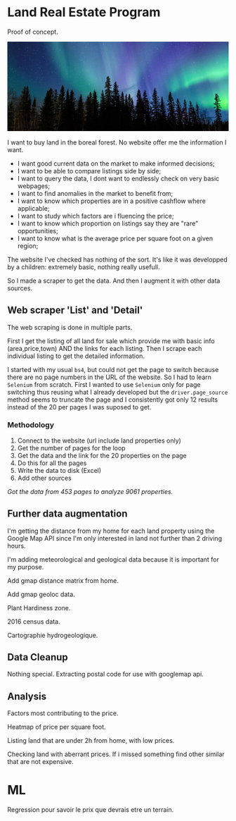 # Land Real Estate Program
Proof of concept.

![Boreal Forest](/media/myboreal.jpg)

I want to buy land in the boreal forest. No website offer me the information I want.

- I want good current data on the market to make informed decisions;
- I want to be able to compare listings side by side;
- I want to query the data, I dont want to endlessly check on very basic webpages;
- I want to find anomalies in the market to benefit from;
- I want to know which properties are in a positive cashflow where applicable;
- I want to study which factors are i fluencing the price;
- I want to know which proportion on listings say they are "rare" opportunities;
- I want to know what is the average price per square foot on a given region;

The website I've checked has nothing of the sort. It's like it was developped by a children: extremely basic, nothing really usefull.

So I made a scraper to get the data. And then I augment it with other data sources.

## Web scraper 'List' and 'Detail'

The web scraping is done in multiple parts.

First I get the listing of all land for sale which provide me with basic info (area,price,town) AND the links for each listing. Then I scrape each individual listing to get the detailed information.

I started with my usual `bs4`, but could not get the page to switch because there are no page numbers in the URL of the website. So I had to learn `Selenium` from scratch. First I wanted to use `Selenium` only for page switching thus reusing what I already developed but the `driver.page_source` method seems to truncate the page and I consistently got only 12 results instead of the 20 per pages I was suposed to get.

### Methodology

1. Connect to the website (url include land properties only)
2. Get the number of pages for the loop
3. Get the data and the link for the 20 properties on the page
4. Do this for all the pages
5. Write the data to disk (Excel)
6. Add other sources

*Got the data from 453 pages to analyze 9061 properties.*

## Further data augmentation

I'm getting the distance from my home for each land property using the Google Map API since I'm only interested in land not further than 2 driving hours. 

I'm adding meteorological and geological data because it is important for my purpose.

Add gmap distance matrix from home.

Add gmap geoloc data.

Plant Hardiness zone.

2016 census data.

Cartographie hydrogeologique.



## Data Cleanup

Nothing special. Extracting postal  code for use with googlemap api. 


## Analysis

Factors most contributing to the price.

Heatmap of price per square foot.

Listing land that are under 2h from home, with low prices.

Checking land with aberrant prices. If i missed something find other similar that are not expensive.

# ML

Regression pour savoir le prix que devrais etre un terrain.

